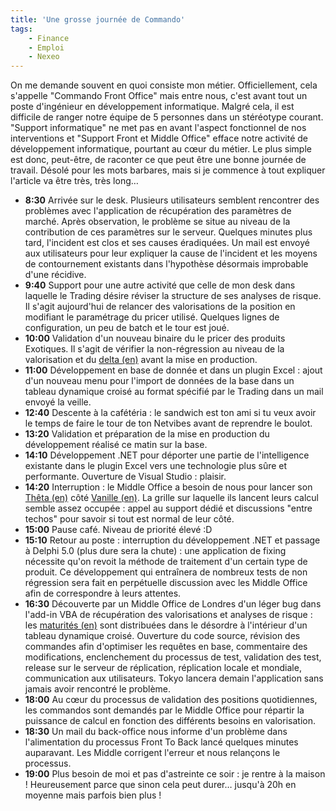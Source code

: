 ```yaml
---
title: 'Une grosse journée de Commando'
tags:
    - Finance
    - Emploi
    - Nexeo
---
```


On me demande souvent en quoi consiste mon métier. Officiellement, cela s'appelle "Commando Front Office" mais entre nous, c'est avant tout un poste d'ingénieur en développement informatique. Malgré cela, il est difficile de ranger notre équipe de 5 personnes dans un stéréotype courant. "Support informatique" ne met pas en avant l'aspect fonctionnel de nos interventions et "Support Front et Middle Office" efface notre activité de développement informatique, pourtant au cœur du métier. Le plus simple est donc, peut-être, de raconter ce que peut être une bonne journée de travail. Désolé pour les mots barbares, mais si je commence à tout expliquer l'article va être très, très long…

-   **8:30** Arrivée sur le desk. Plusieurs utilisateurs semblent rencontrer des problèmes avec l'application de récupération des paramètres de marché. Après observation, le problème se situe au niveau de la contribution de ces paramètres sur le serveur. Quelques minutes plus tard, l'incident est clos et ses causes éradiquées. Un mail est envoyé aux utilisateurs pour leur expliquer la cause de l'incident et les moyens de contournement existants dans l'hypothèse désormais improbable d'une récidive.
-   **9:40** Support pour une autre activité que celle de mon desk dans laquelle le Trading désire réviser la structure de ses analyses de risque. Il s'agit aujourd'hui de relancer des valorisations de la position en modifiant le paramétrage du pricer utilisé. Quelques lignes de configuration, un peu de batch et le tour est joué.
-   **10:00** Validation d'un nouveau binaire du le pricer des produits Exotiques. Il s'agit de vérifier la non-régression au niveau de la valorisation et du [delta (en)](http://www.investopedia.com/terms/d/delta.asp) avant la mise en production.
-   **11:00** Développement en base de donnée et dans un plugin Excel : ajout d'un nouveau menu pour l'import de données de la base dans un tableau dynamique croisé au format spécifié par le Trading dans un mail envoyé la veille.
-   **12:40** Descente à la cafétéria : le sandwich est ton ami si tu veux avoir le temps de faire le tour de ton Netvibes avant de reprendre le boulot.
-   **13:20** Validation et préparation de la mise en production du développement réalisé ce matin sur la base.
-   **14:10** Développement .NET pour déporter une partie de l'intelligence existante dans le plugin Excel vers une technologie plus sûre et performante. Ouverture de Visual Studio : plaisir.
-   **14:20** Interruption : le Middle Office a besoin de nous pour lancer son [Thêta (en)](http://www.investopedia.com/terms/t/theta.asp) côté [Vanille (en)](http://www.investopedia.com/terms/p/plainvanilla.asp). La grille sur laquelle ils lancent leurs calcul semble assez occupée : appel au support dédié et discussions "entre techos" pour savoir si tout est normal de leur côté.
-   **15:00** Pause café. Niveau de priorité élevé :D
-   **15:10** Retour au poste : interruption du développement .NET et passage à Delphi 5.0 (plus dure sera la chute) : une application de fixing nécessite qu'on revoit la méthode de traitement d'un certain type de produit. Ce développement qui entraînera de nombreux tests de non régression sera fait en perpétuelle discussion avec les Middle Office afin de correspondre à leurs attentes.
-   **16:30** Découverte par un Middle Office de Londres d'un léger bug dans l'add-in VBA de récupération des valorisations et analyses de risque : les [maturités (en)](http://www.investopedia.com/terms/m/maturity.asp) sont distribuées dans le désordre à l'intérieur d'un tableau dynamique croisé. Ouverture du code source, révision des commandes afin d'optimiser les requêtes en base, commentaire des modifications, enclenchement du processus de test, validation des test, release sur le serveur de réplication, réplication locale et mondiale, communication aux utilisateurs. Tokyo lancera demain l'application sans jamais avoir rencontré le problème.
-   **18:00** Au cœur du processus de validation des positions quotidiennes, les commandos sont demandés par le Middle Office pour répartir la puissance de calcul en fonction des différents besoins en valorisation.
-   **18:30** Un mail du back-office nous informe d'un problème dans l'alimentation du processus Front To Back lancé quelques minutes auparavant. Les Middle corrigent l'erreur et nous relançons le processus.
-   **19:00** Plus besoin de moi et pas d'astreinte ce soir : je rentre à la maison ! Heureusement parce que sinon cela peut durer… jusqu'à 20h en moyenne mais parfois bien plus !
